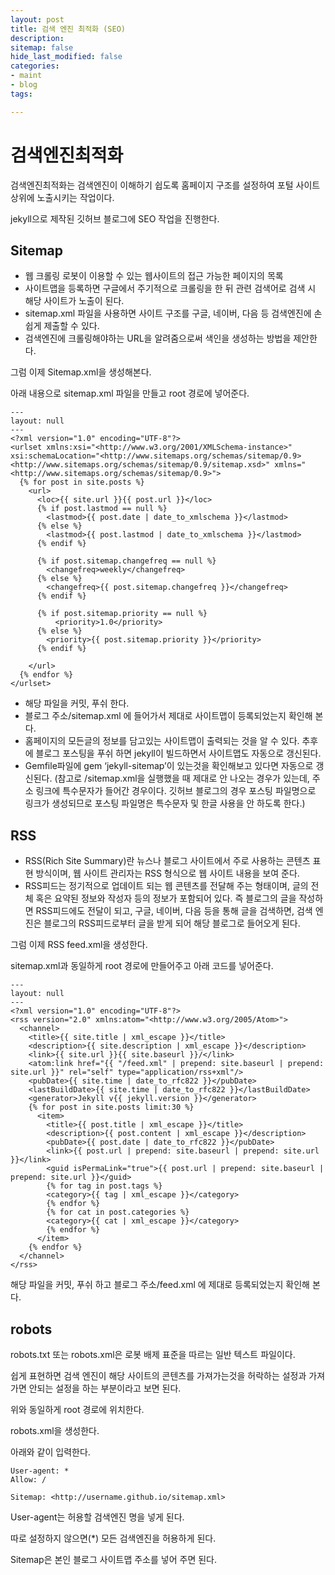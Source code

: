 ```yaml
---
layout: post
title: 검색 엔진 최적화 (SEO)
description: 
sitemap: false
hide_last_modified: false
categories:
- maint
- blog
tags: 

---
```

# 검색엔진최적화

검색엔진최적화는 검색엔진이 이해하기 쉽도록 홈페이지 구조를 설정하여 포털 사이트 상위에 노출시키는 작업이다.

jekyll으로 제작된 깃허브 블로그에 SEO 작업을 진행한다.

## Sitemap

* 웹 크롤링 로봇이 이용할 수 있는 웹사이트의 접근 가능한 페이지의 목록
* 사이트맵을 등록하면 구글에서 주기적으로 크롤링을 한 뒤 관련 검색어로 검색 시 해당 사이트가 노출이 된다.
* sitemap.xml 파일을 사용하면 사이트 구조를 구글, 네이버, 다음 등 검색엔진에 손 쉽게 제출할 수 있다.
* 검색엔진에 크롤링해야하는 URL을 알려줌으로써 색인을 생성하는 방법을 제안한다.

그럼 이제 Sitemap.xml을 생성해본다.

아래 내용으로 sitemap.xml 파일을 만들고 root 경로에 넣어준다.

    ---
    layout: null
    ---
    <?xml version="1.0" encoding="UTF-8"?>
    <urlset xmlns:xsi="<http://www.w3.org/2001/XMLSchema-instance>" xsi:schemaLocation="<http://www.sitemaps.org/schemas/sitemap/0.9> <http://www.sitemaps.org/schemas/sitemap/0.9/sitemap.xsd>" xmlns="<http://www.sitemaps.org/schemas/sitemap/0.9>">
      {% for post in site.posts %}
        <url>
          <loc>{{ site.url }}{{ post.url }}</loc>
          {% if post.lastmod == null %}
            <lastmod>{{ post.date | date_to_xmlschema }}</lastmod>
          {% else %}
            <lastmod>{{ post.lastmod | date_to_xmlschema }}</lastmod>
          {% endif %}
    
          {% if post.sitemap.changefreq == null %}
            <changefreq>weekly</changefreq>
          {% else %}
            <changefreq>{{ post.sitemap.changefreq }}</changefreq>
          {% endif %}
    
          {% if post.sitemap.priority == null %}
              <priority>1.0</priority>
          {% else %}
            <priority>{{ post.sitemap.priority }}</priority>
          {% endif %}
    
        </url>
      {% endfor %}
    </urlset>
    

* 해당 파일을 커밋, 푸쉬 한다.
* 블로그 주소/sitemap.xml 에 들어가서 제대로 사이트맵이 등록되었는지 확인해 본다.
* 홈페이지의 모든글의 정보를 담고있는 사이트맵이 출력되는 것을 알 수 있다. 추후에 블로그 포스팅을 푸쉬 하면 jekyll이 빌드하면서 사이트맵도 자동으로 갱신된다.
* Gemfile파일에 gem ‘jekyll-sitemap’이 있는것을 확인해보고 있다면 자동으로 갱신된다. (참고로 /sitemap.xml을 실행했을 때 제대로 안 나오는 경우가 있는데, 주소 링크에 특수문자가 들어간 경우이다. 깃허브 블로그의 경우 포스팅 파일명으로 링크가 생성되므로 포스팅 파일명은 특수문자 및 한글 사용을 안 하도록 한다.)

## RSS

* RSS(Rich Site Summary)란 뉴스나 블로그 사이트에서 주로 사용하는 콘텐츠 표현 방식이며, 웹 사이트 관리자는 RSS 형식으로 웹 사이트 내용을 보여 준다.
* RSS피드는 정기적으로 업데이트 되는 웹 콘텐츠를 전달해 주는 형태이며, 글의 전체 혹은 요약된 정보와 작성자 등의 정보가 포함되어 있다. 즉 블로그의 글을 작성하면 RSS피드에도 전달이 되고, 구글, 네이버, 다음 등을 통해 글을 검색하면, 검색 엔진은 블로그의 RSS피드로부터 글을 받게 되어 해당 블로그로 들어오게 된다.

그럼 이제 RSS feed.xml을 생성한다.

sitemap.xml과 동일하게 root 경로에 만들어주고 아래 코드를 넣어준다.

    ---
    layout: null
    ---
    <?xml version="1.0" encoding="UTF-8"?>
    <rss version="2.0" xmlns:atom="<http://www.w3.org/2005/Atom>">
      <channel>
        <title>{{ site.title | xml_escape }}</title>
        <description>{{ site.description | xml_escape }}</description>
        <link>{{ site.url }}{{ site.baseurl }}/</link>
        <atom:link href="{{ "/feed.xml" | prepend: site.baseurl | prepend: site.url }}" rel="self" type="application/rss+xml"/>
        <pubDate>{{ site.time | date_to_rfc822 }}</pubDate>
        <lastBuildDate>{{ site.time | date_to_rfc822 }}</lastBuildDate>
        <generator>Jekyll v{{ jekyll.version }}</generator>
        {% for post in site.posts limit:30 %}
          <item>
            <title>{{ post.title | xml_escape }}</title>
            <description>{{ post.content | xml_escape }}</description>
            <pubDate>{{ post.date | date_to_rfc822 }}</pubDate>
            <link>{{ post.url | prepend: site.baseurl | prepend: site.url }}</link>
            <guid isPermaLink="true">{{ post.url | prepend: site.baseurl | prepend: site.url }}</guid>
            {% for tag in post.tags %}
            <category>{{ tag | xml_escape }}</category>
            {% endfor %}
            {% for cat in post.categories %}
            <category>{{ cat | xml_escape }}</category>
            {% endfor %}
          </item>
        {% endfor %}
      </channel>
    </rss>
    

해당 파일을 커밋, 푸쉬 하고 블로그 주소/feed.xml 에 제대로 등록되었는지 확인해 본다.

## robots

robots.txt 또는 robots.xml은 로봇 배제 표준을 따르는 일반 텍스트 파일이다.

쉽게 표현하면 검색 엔진이 해당 사이트의 콘텐츠를 가져가는것을 허락하는 설정과 가져가면 안되는 설정을 하는 부분이라고 보면 된다.

위와 동일하게 root 경로에 위치한다.

robots.xml을 생성한다.

아래와 같이 입력한다.

    User-agent: *
    Allow: /
    
    Sitemap: <http://username.github.io/sitemap.xml>
    

User-agent는 허용할 검색엔진 명을 넣게 된다.

따로 설정하지 않으면(*) 모든 검색엔진을 허용하게 된다.

Sitemap은 본인 블로그 사이트맵 주소를 넣어 주면 된다.